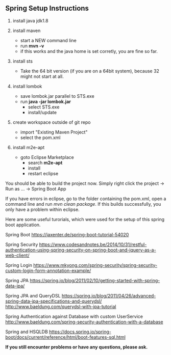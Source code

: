 ## Spring Setup Instructions

1) install java jdk1.8

2) install maven
	- start a NEW command line
	- run **mvn -v**
	- if this works and the java home is set corretly, you are fine so far.
	
3) install sts
    - Take the 64 bit version (if you are on a 64bit system), because 32 might not start at all.
4) install lombok
	- save lombok.jar parallel to STS.exe
	- run **java -jar lombok.jar**
		- select STS.exe
		- install/update
		
5) create workspace outside of git repo
	- import "Existing Maven Project"
	- select the pom.xml

6) install m2e-apt
	- goto Eclipse Marketplace
		- search **m2e-apt**
		- install
		- restart eclipse

You should be able to build the project now. Simply right click the project -> Run as ... -> Spring Boot App

If you have errors in eclipse, go to the folder containing the pom.xml, open a command line and run *mvn clean package*. If this builds successfully, you only have a problem within eclipse.


Here are some useful turorials, which were used for the setup of this spring boot application.


Spring Boot
https://jaxenter.de/spring-boot-tutorial-54020

Spring Security
https://www.codesandnotes.be/2014/10/31/restful-authentication-using-spring-security-on-spring-boot-and-jquery-as-a-web-client/

Spring Login
https://www.mkyong.com/spring-security/spring-security-custom-login-form-annotation-example/

Spring JPA
https://spring.io/blog/2011/02/10/getting-started-with-spring-data-jpa/

Spring JPA and QueryDSL
https://spring.io/blog/2011/04/26/advanced-spring-data-jpa-specifications-and-querydsl/
http://www.baeldung.com/querydsl-with-jpa-tutorial

Spring Authentication against Database with custom UserService
http://www.baeldung.com/spring-security-authentication-with-a-database

Spring and HSQLDB
https://docs.spring.io/spring-boot/docs/current/reference/html/boot-features-sql.html



**If you still encounter problems or have any questions, please ask.**


